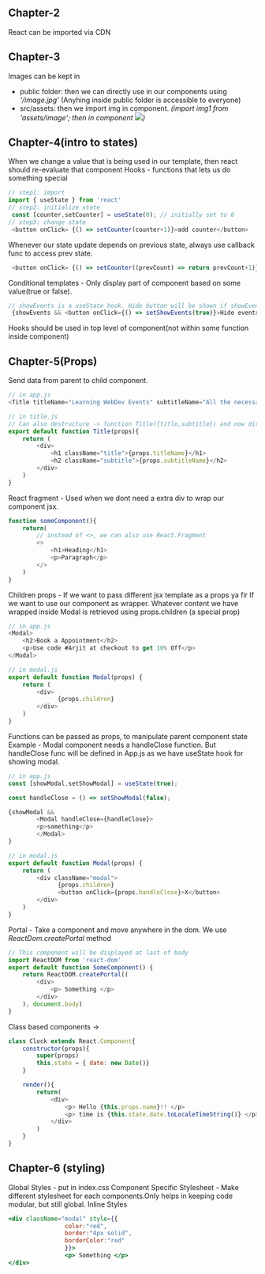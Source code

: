 ## Chapter-2
React can be imported via CDN

<script crossorigin src="https://unpkg.com/react@17/umd/react.development.js"></script>
<script crossorigin src="https://unpkg.com/react-dom@17/umd/react-dom.development.js"></script>
<script src="https://unpkg.com/@babel/standalone/babel.min.js"></script>

## Chapter-3
Images can be kept in 
- public folder: then we can directly use in our components using _'/image.jpg'_ (Anyhing inside public folder is accessible to everyone)
- src/assets: then we import img in component. _(import img1 from 'assets/image'; then in component <img src={img1} />)_

## Chapter-4(intro to states)
When we change a value that is being used in our template, then react should re-evaluate that component
Hooks - functions that lets us do something special

```javascript
// step1: import
import { useState } from 'react'
// step2: initialize state 
 const [counter,setCounter] = useState(0); // initially set to 0
// step3: change state
 <button onClick= {() => setCounter(counter+1)}>add counter</button>

```

Whenever our state update depends on previous state, always use callback func to access prev state.

```javascript
 <button onClick= {() => setCounter((prevCount) => return prevCount+1)}>add counter</button>
```

Conditional templates - Only display part of component based on some value(true or false).
```javascript
// showEvents is a useState hook. Hide button will be shown if showEvents is true.
 {showEvents && <button onClick={() => setShowEvents(true)}>Hide events</button>}
```

Hooks should be used in top level of component(not within some function inside component)

## Chapter-5(Props)

Send data from parent to child component.
```javascript
// in app.js
<Title titleName="Learning WebDev Events" subtitleName="All the necessary tasks for learning webdev"/>

// in title.js
// Can also destructure -> function Title({title,subtitle}) and now directly use title instead of props.title
export default function Title(props){ 
    return (
        <div>
            <h1 className="title">{props.titleName}</h1>
            <h2 className="subtitle">{props.subtitleName}</h2>
        </div>
    )
}
```

React fragment - Used when we dont need a extra div to wrap our component jsx.
```javascript
function someComponent(){
    return(
        // instead of <>, we can also use React.Fragment
        <> 
            <h1>Heading</h1>
            <p>Paragraph</p>
        </>
    )
}
```

Children props - If we want to pass different jsx template as a props ya fir If we want to use our component as wrapper. Whatever content we have wrapped inside Modal is retrieved using props.children (a special prop) 

```javascript
// in app.js
<Modal>
    <h2>Book a Appointment</h2>
    <p>Use code #Arjit at checkout to get 10% Off</p>
</Modal>

// in modal.js
export default function Modal(props) {
    return (
        <div>
              {props.children}
        </div>
    )
}
```

Functions can be passed as props, to manipulate parent component state
Example - Modal component needs a handleClose function. But handleClose func will be defined in App.js as we have useState hook for showing modal.
```javascript
// in app.js
const [showModal,setShowModal] = useState(true);

const handleClose = () => setShowModal(false);

{showModal &&
        <Modal handleClose={handleClose}>
        <p>something</p>
        </Modal>
}

// in modal.js
export default function Modal(props) {
    return (
        <div className="modal">
              {props.children}
              <button onClick={props.handleClose}>X</button>
        </div>
    )
}
```

Portal - Take a component and move anywhere in the dom. We use _ReactDom.createPortal_ method
```javascript
// This component will be displayed at last of body
import ReactDOM from 'react-dom'
export default function SomeComponent() {
    return ReactDOM.createPortal((
        <div>
            <p> Something </p>
        </div>
    ), document.body)
}
```

Class based components ->
```javascript
class Clock extends React.Component{
    constructor(props){
        super(props)
        this.state = { date: new Date()}
    }

    render(){
        return(
            <div>
                <p> Hello {this.props.name}!! </p>
                <p> time is {this.state.date.toLocaleTimeString()} </p>
            </div>
        )
    }
}
```

## Chapter-6 (styling)
Global Styles - put in index.css
Component Specific Stylesheet - Make different stylesheet for each components.Only helps in keeping code modular, but still global.
Inline Styles
```jsx
<div className="modal" style={{
                color:"red",
                border:"4px solid",
                borderColor:"red"
                }}>
                <p> Something </p>
</div>
```
